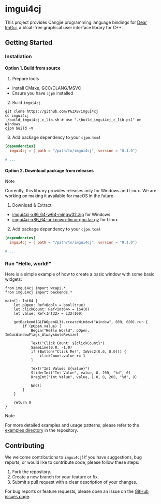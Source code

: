 # imgui4cj

This project provides Cangjie programming language bindings for [Dear ImGui](https://github.com/ocornut/imgui), a bloat-free graphical user interface library for C++.

## Getting Started

### Installation

#### Option 1. Build from source

1. Prepare tools
  * Install CMake, GCC/CLANG/MSVC
  * Ensure you have `cjpm` installed

2. Build `imgui4cj`
  ```shell
  git clone https://github.com/PGZXB/imgui4cj
  cd imgui4cj
  ./build_imgui4cj_c_lib.sh # use ".\build_imgui4cj_c_lib.ps1" on Windows
  cjpm build -V
  ```

3. Add package dependency to your `cjpm.toml`
  ```toml
  [dependencies]
    imgui4cj = { path = "/path/to/imgui4cj", version = "0.1.0"}

  # ...
  ```

#### Option 2. Download package from releases

> [!NOTE]  
> Currently, this library provides releases only for Windows and Linux. We are working on making it available for macOS in the future.

1. Download & Extract
  * [imgui4cj-x86_64-w64-mingw32.zip](https://github.com/PGZXB/imgui4cj/releases/latest/download/imgui4cj-x86_64-w64-mingw32.zip) for Windows
  * [imgui4cj-x86_64-unknown-linux-gnu.tar.gz](https://github.com/PGZXB/imgui4cj/releases/latest/download/imgui4cj-x86_64-unknown-linux-gnu.tar.gz) for Linux

2. Add package dependency to your `cjpm.toml`
  ```toml
  [dependencies]
    imgui4cj = { path = "/path/to/imgui4cj", version = "0.1.0"}

  # ...
  ```

### Run "Hello, world!"

Here is a simple example of how to create a basic window with some basic widgets:

```cangjie
from imgui4cj import wcapi.*
from imgui4cj import backends.*

main(): Int64 {
    let pOpen: Ref<Bool> = bool(true)
    let clickCount: Ref<Int64> = i64(0)
    let value: Ref<Int32> = i32(100)

    getBackend(GLFWOpenGL3).createWindow("Window", 800, 600).run {
        if (pOpen.value) {
            Begin("Hello World", pOpen, ImGuiWindowFlags_AlwaysAutoResize)

            Text("Click Count: ${clickCount}")
            SameLine(0.0, -1.0)
            if (Button("Click Me!", ImVec2(0.0, 0.0))) {
                clickCount.value += 1
            }

            Text("Int Value: ${value}")
            SliderInt("Int Value", value, 0, 200, "%d", 0)
            DragInt("Int Value", value, 1.0, 0, 200, "%d", 0)

            End()
        }
    }

    return 0
}
```

> [!NOTE]  
> For more detailed examples and usage patterns, please refer to the [examples directory](./examples/) in the repository.


## Contributing

We welcome contributions to `imgui4cj`! If you have suggestions, bug reports, or would like to contribute code, please follow these steps:

1. Fork the repository.
2. Create a new branch for your feature or fix.
3. Submit a pull request with a clear description of your changes.

For bug reports or feature requests, please open an issue on the [GitHub issues page](https://github.com/PGZXB/imgui4cj/issues).
